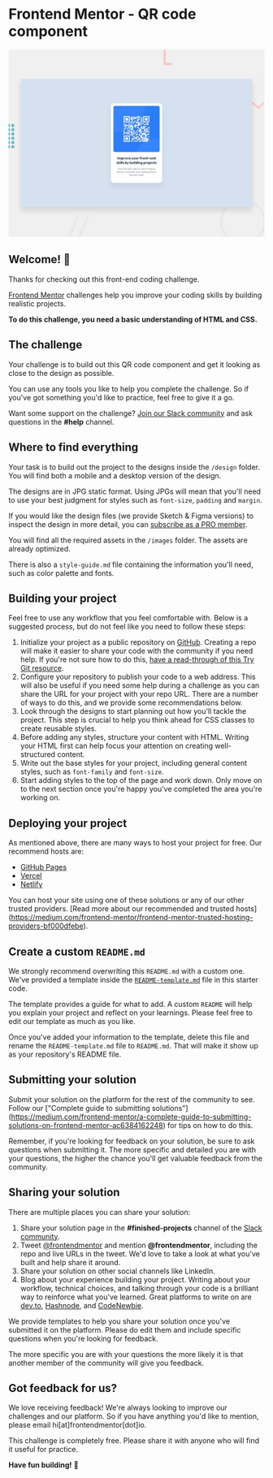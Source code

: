 # Frontend Mentor - QR code component

![Design preview for the QR code component coding challenge](./design/desktop-preview.jpg)

## Welcome! 👋

Thanks for checking out this front-end coding challenge.

[Frontend Mentor](https://www.frontendmentor.io) challenges help you improve your coding skills by building realistic projects.

**To do this challenge, you need a basic understanding of HTML and CSS.**

## The challenge

Your challenge is to build out this QR code component and get it looking as close to the design as possible.

You can use any tools you like to help you complete the challenge. So if you've got something you'd like to practice, 
feel free to give it a go.

Want some support on the challenge? [Join our Slack community](https://www.frontendmentor.io/slack) 
and ask questions in the **#help** channel.

## Where to find everything

Your task is to build out the project to the designs inside the `/design` folder. You will find both a mobile 
and a desktop version of the design. 

The designs are in JPG static format. Using JPGs will mean that you'll need to use your best judgment for styles 
such as `font-size`, `padding` and `margin`. 

If you would like the design files (we provide Sketch & Figma versions) to inspect the design in more detail, 
you can [subscribe as a PRO member](https://www.frontendmentor.io/pro).

You will find all the required assets in the `/images` folder. The assets are already optimized.

There is also a `style-guide.md` file containing the information you'll need, such as color palette and fonts.

## Building your project

Feel free to use any workflow that you feel comfortable with. Below is a suggested process, 
but do not feel like you need to follow these steps:

1. Initialize your project as a public repository on [GitHub](https://github.com/). 
Creating a repo will make it easier to share your code with the community if you need help. 
If you're not sure how to do this, [have a read-through of this Try Git resource](https://try.github.io/).
2. Configure your repository to publish your code to a web address. 
This will also be useful if you need some help during a challenge as you can share the URL for your project with your repo URL. 
There are a number of ways to do this, and we provide some recommendations below.
3. Look through the designs to start planning out how you'll tackle the project. 
This step is crucial to help you think ahead for CSS classes to create reusable styles.
4. Before adding any styles, structure your content with HTML. 
Writing your HTML first can help focus your attention on creating well-structured content.
5. Write out the base styles for your project, including general content styles, such as `font-family` and `font-size`.
6. Start adding styles to the top of the page and work down. 
Only move on to the next section once you're happy you've completed the area you're working on.

## Deploying your project

As mentioned above, there are many ways to host your project for free. Our recommend hosts are:

- [GitHub Pages](https://pages.github.com/)
- [Vercel](https://vercel.com/)
- [Netlify](https://www.netlify.com/)

You can host your site using one of these solutions or any of our other trusted providers. 
[Read more about our recommended and trusted hosts]
(https://medium.com/frontend-mentor/frontend-mentor-trusted-hosting-providers-bf000dfebe).

## Create a custom `README.md`

We strongly recommend overwriting this `README.md` with a custom one. 
We've provided a template inside the [`README-template.md`](./README-template.md) file in this starter code.

The template provides a guide for what to add. A custom `README` will help you explain your project 
and reflect on your learnings. Please feel free to edit our template as much as you like.

Once you've added your information to the template, delete this file and rename the `README-template.md` 
file to `README.md`. That will make it show up as your repository's README file.

## Submitting your solution

Submit your solution on the platform for the rest of the community to see. Follow our 
["Complete guide to submitting solutions"]
(https://medium.com/frontend-mentor/a-complete-guide-to-submitting-solutions-on-frontend-mentor-ac6384162248) 
for tips on how to do this.

Remember, if you're looking for feedback on your solution, be sure to ask questions when submitting it. 
The more specific and detailed you are with your questions, the higher the chance you'll get valuable feedback 
from the community.

## Sharing your solution

There are multiple places you can share your solution:

1. Share your solution page in the **#finished-projects** channel of the 
[Slack community](https://www.frontendmentor.io/slack). 
2. Tweet [@frontendmentor](https://twitter.com/frontendmentor) and mention **@frontendmentor**, 
including the repo and live URLs in the tweet. We'd love to take a look at what you've built and help share it around.
3. Share your solution on other social channels like LinkedIn.
4. Blog about your experience building your project. Writing about your workflow, 
technical choices, and talking through your code is a brilliant way to reinforce what you've learned. 
Great platforms to write on are [dev.to](https://dev.to/), [Hashnode](https://hashnode.com/), 
and [CodeNewbie](https://community.codenewbie.org/).

We provide templates to help you share your solution once you've submitted it on the platform. 
Please do edit them and include specific questions when you're looking for feedback. 

The more specific you are with your questions the more likely it is that another member of the community will give you feedback.

## Got feedback for us?

We love receiving feedback! We're always looking to improve our challenges and our platform. 
So if you have anything you'd like to mention, please email hi[at]frontendmentor[dot]io.

This challenge is completely free. Please share it with anyone who will find it useful for practice.

**Have fun building!** 🚀
